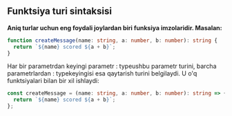## Funktsiya turi sintaksisi
**Aniq turlar uchun eng foydali joylardan biri funksiya imzolaridir. Masalan:**

```typescript
function createMessage(name: string, a: number, b: number): string {
  return `${name} scored ${a + b}`;
}
```

Har bir parametrdan keyingi parametr : typeushbu parametr turini, barcha parametrlardan : typekeyingisi esa qaytarish turini belgilaydi. U o'q funktsiyalari bilan bir xil ishlaydi:

```typescript
const createMessage = (name: string, a: number, b: number): string => {
  return `${name} scored ${a + b}`;
};
```